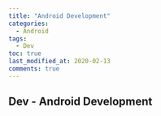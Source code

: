 ```yaml
---
title: "Android Development"
categories:
  - Android
tags:
  - Dev
toc: true
last_modified_at: 2020-02-13
comments: true
---
```


## Dev - Android Development